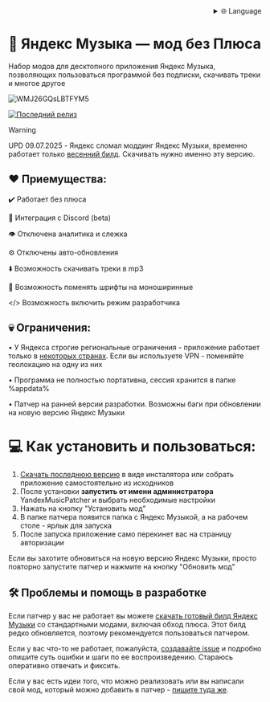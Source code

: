 
<div align="right">
  <details>
    <summary >🌐 Language</summary>
    <div>
      <div align="center">
        <a href="https://openaitx.github.io/view.html?user=Stephanzion&project=YandexMusicBetaMod&lang=en">English</a>
        | <a href="https://openaitx.github.io/view.html?user=Stephanzion&project=YandexMusicBetaMod&lang=zh-CN">简体中文</a>
        | <a href="https://openaitx.github.io/view.html?user=Stephanzion&project=YandexMusicBetaMod&lang=zh-TW">繁體中文</a>
        | <a href="https://openaitx.github.io/view.html?user=Stephanzion&project=YandexMusicBetaMod&lang=ja">日本語</a>
        | <a href="https://openaitx.github.io/view.html?user=Stephanzion&project=YandexMusicBetaMod&lang=ko">한국어</a>
        | <a href="https://openaitx.github.io/view.html?user=Stephanzion&project=YandexMusicBetaMod&lang=hi">हिन्दी</a>
        | <a href="https://openaitx.github.io/view.html?user=Stephanzion&project=YandexMusicBetaMod&lang=th">ไทย</a>
        | <a href="https://openaitx.github.io/view.html?user=Stephanzion&project=YandexMusicBetaMod&lang=fr">Français</a>
        | <a href="https://openaitx.github.io/view.html?user=Stephanzion&project=YandexMusicBetaMod&lang=de">Deutsch</a>
        | <a href="https://openaitx.github.io/view.html?user=Stephanzion&project=YandexMusicBetaMod&lang=es">Español</a>
        | <a href="https://openaitx.github.io/view.html?user=Stephanzion&project=YandexMusicBetaMod&lang=it">Italiano</a>
        | <a href="https://openaitx.github.io/view.html?user=Stephanzion&project=YandexMusicBetaMod&lang=ru">Русский</a>
        | <a href="https://openaitx.github.io/view.html?user=Stephanzion&project=YandexMusicBetaMod&lang=pt">Português</a>
        | <a href="https://openaitx.github.io/view.html?user=Stephanzion&project=YandexMusicBetaMod&lang=nl">Nederlands</a>
        | <a href="https://openaitx.github.io/view.html?user=Stephanzion&project=YandexMusicBetaMod&lang=pl">Polski</a>
        | <a href="https://openaitx.github.io/view.html?user=Stephanzion&project=YandexMusicBetaMod&lang=ar">العربية</a>
        | <a href="https://openaitx.github.io/view.html?user=Stephanzion&project=YandexMusicBetaMod&lang=fa">فارسی</a>
        | <a href="https://openaitx.github.io/view.html?user=Stephanzion&project=YandexMusicBetaMod&lang=tr">Türkçe</a>
        | <a href="https://openaitx.github.io/view.html?user=Stephanzion&project=YandexMusicBetaMod&lang=vi">Tiếng Việt</a>
        | <a href="https://openaitx.github.io/view.html?user=Stephanzion&project=YandexMusicBetaMod&lang=id">Bahasa Indonesia</a>
      </div>
    </div>
  </details>
</div>

  
# 🎵 Яндекс Музыка — мод без Плюса

Набор модов для десктопного приложения Яндекс Музыка, позволяющих пользоваться программой без подписки, скачивать треки и многое другое

![WMJ26GQsLBTFYM5](https://github.com/user-attachments/assets/7deb631e-c67a-4d68-8a19-1e0fcd374ff1)

[![Последний релиз](https://img.shields.io/github/downloads/Stephanzion/YandexMusicBetaMod/total?style=flat&label=%D0%A1%D0%BA%D0%B0%D1%87%D0%B0%D1%82%D1%8C)](https://github.com/Stephanzion/YandexMusicBetaMod/raw/refs/heads/master/Portable/YandexMusic.7z)

> [!WARNING]
> UPD 09.07.2025 - Яндекс сломал моддинг Яндекс Музыки, временно работает только [весенний билд](https://github.com/Stephanzion/YandexMusicBetaMod/raw/refs/heads/master/Portable/YandexMusic.7z). Скачивать нужно именно эту версию.


## ❤️ Приемущества:
✔️ Работает без плюса

💜 Интеграция с Discord (beta)

👁️ Отключена аналитика и слежка

⚙️ Отключены авто-обновления

⬇️ Возможность скачивать треки в mp3

📃 Возможность поменять шрифты на моноширинные

</> Возможность включить режим разработчика


## 💀 Ограничения:
• У Яндекса строгие региональные ограничения - приложение работает только в [некоторых странах](https://yandex.ru/support/music/ru/access.html). Если вы используете VPN - поменяйте геолокацию на одну из них

• Программа не полностью портативна, сессия хранится в папке %appdata%

• Патчер на ранней версии разработки. Возможны баги при обновлении на новую версию Яндекс Музыки

# 💻 Как установить и пользоваться:

1. [Скачать последнюю версию](https://github.com/Stephanzion/YandexMusicBetaMod/releases/latest) в виде инсталятора или собрать приложение самостоятельно из исходников
2. После установки **запустить от имени администратора** YandexMusicPatcher и выбрать необходимые настройки
3. Нажать на кнопку "Установить мод"
4. В папке патчера появится папка с Яндекс Музыкой, а на рабочем столе - ярлык для запуска
5. После запуска приложение само перекинет вас на страницу авторизации

Если вы захотите обновиться на новую версию Яндекс Музыки, просто повторно запустите патчер и нажмите на кнопку "Обновить мод"


## 🛠 Проблемы и помощь в разработке

Если патчер у вас не работает вы можете [скачать готовый билд Яндекс Музыки](https://github.com/Stephanzion/YandexMusicBetaMod/raw/refs/heads/master/Portable/YandexMusic.7z) со стандартными модами, включая обход плюса. Этот билд редко обновляется, поэтому рекомендуется пользоваться патчером.

Если у вас что-то не работает, пожалуйста, [создавайте issue](https://github.com/Stephanzion/YandexMusicBetaMod/issues/new) и подробно опишите суть ошибки и шаги по ее воспроизведению. Стараюсь оперативно отвечать и фиксить.

Если у вас есть идеи того, что можно реализовать или вы написали свой мод, который можно добавить в патчер - [пишите туда же](https://github.com/Stephanzion/YandexMusicBetaMod/issues/new).

